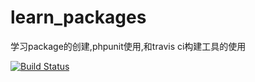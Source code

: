 # learn_packages
学习package的创建,phpunit使用,和travis ci构建工具的使用

[![Build Status](https://travis-ci.org/976279080/learn_packages.svg?branch=master)](https://travis-ci.org/976279080/learn_packages)